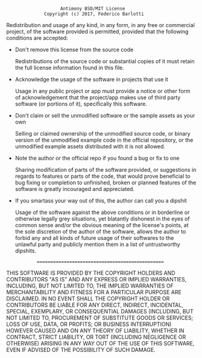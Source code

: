                        Antimony BSD/MIT License
                  Copyright (c) 2017, Federico Barlotti

Redistribution and usage of any kind, in any form, in any free or commercial
project, of the software provided is permitted, provided that the following
conditions are accepted:

* Don't remove this license from the source code
  
  Redistributions of the source code or substantial copies of it must retain
  the full license information found in this file.

* Acknowledge the usage of the software in projects that use it

  Usage in any public project or app must provide a notice or other form of
  acknowledgement that the project/app makes use of third party software (or
  portions of it), specifically this software.

* Don't claim or sell the unmodified software or the sample assets as your own

  Selling or claimed ownership of the unmodified source code, or binary version
  of the unmodified example code in the official repository, or the unmodified
  example assets distributed with it is not allowed.
  
* Note the author or the official repo if you found a bug or fix to one

  Sharing modification of parts of the software provided, or suggestions in
  regards to features or parts of the code, that would prove beneficial to bug
  fixing or completion to unfinished, broken or planned features of the
  software is greatly incouraged and appreciated.

* If you smartass your way out of this, the author can call you a dipshit

  Usage of the software against the above conditions or in borderline or
  otherwise legally grey situations, yet blatantly dishonest in the eyes of
  common sense and/or the obvious meaning of the license's points, at the sole
  discretion of the author of the software, allows the author to forbid any
  and all kinds of future usage of their softwares to the unlawful party and
  publicly mention them in a list of untrustworthy dipshits.


              ===============================================


THIS SOFTWARE IS PROVIDED BY THE COPYRIGHT HOLDERS AND CONTRIBUTORS "AS IS"
AND ANY EXPRESS OR IMPLIED WARRANTIES, INCLUDING, BUT NOT LIMITED TO, THE
IMPLIED WARRANTIES OF MERCHANTABILITY AND FITNESS FOR A PARTICULAR PURPOSE ARE
DISCLAIMED. IN NO EVENT SHALL THE COPYRIGHT HOLDER OR CONTRIBUTORS BE LIABLE
FOR ANY DIRECT, INDIRECT, INCIDENTAL, SPECIAL, EXEMPLARY, OR CONSEQUENTIAL
DAMAGES (INCLUDING, BUT NOT LIMITED TO, PROCUREMENT OF SUBSTITUTE GOODS OR
SERVICES; LOSS OF USE, DATA, OR PROFITS; OR BUSINESS INTERRUPTION) HOWEVER
CAUSED AND ON ANY THEORY OF LIABILITY, WHETHER IN CONTRACT, STRICT LIABILITY,
OR TORT (INCLUDING NEGLIGENCE OR OTHERWISE) ARISING IN ANY WAY OUT OF THE USE
OF THIS SOFTWARE, EVEN IF ADVISED OF THE POSSIBILITY OF SUCH DAMAGE.